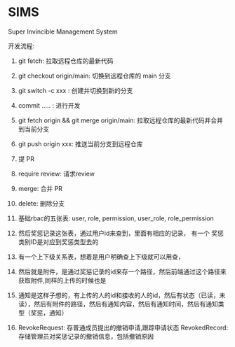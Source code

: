 # SIMS

Super Invincible Management System

开发流程:
1. git fetch: 拉取远程仓库的最新代码
2. git checkout origin/main: 切换到远程仓库的 main 分支
3. git switch -c xxx : 创建并切换到新的分支
4. commit ..... : 进行开发
5. git fetch origin && git merge origin/main: 拉取远程仓库的最新代码并合并到当前分支
6. git push origin xxx: 推送当前分支到远程仓库
7. 提 PR
8. require review: 请求review
9. merge: 合并 PR
10. delete: 删除分支

1. 基础rbac的五张表: user, role, permission, user_role, role_permission
2. 然后奖惩记录这张表，通过用户id来查到，里面有相应的记录， 有一个 奖惩类别ID是对应到奖惩类型去的
3. 有一个上下级关系表，想着是用户明确查上下级就可以用查，
4. 然后就是附件，是通过奖惩记录的id来存一个路径，然后前端通过这个路径来获取附件,同样的上传的时候也是
5. 通知是这样子想的，有上传的人的id和接收的人的id，然后有状态（已读，未读），然后有附件的路径，然后有通知内容，然后有通知时间，然后有通知类型（奖惩，通知）
6. RevokeRequest:  存普通成员提出的撤销申请,跟踪申请状态 RevokedRecord: 存储管理员对奖惩记录的撤销信息，包括撤销原因